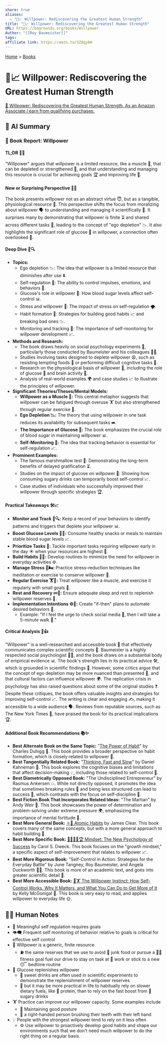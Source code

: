 ```yaml
---
share: true
aliases:
  - "💪📈 Willpower: Rediscovering the Greatest Human Strength"
title: "💪📈 Willpower: Rediscovering the Greatest Human Strength"
URL: https://bagrounds.org/books/Willpower
Author: "[[Roy Baumeister]]"
tags: 
affiliate link: https://amzn.to/3Z8qy6H
---
```

[Home](../index.md) > [Books](./index.md)  
# 💪📈 Willpower: Rediscovering the Greatest Human Strength  
[🛒 Willpower: Rediscovering the Greatest Human Strength. As an Amazon Associate I earn from qualifying purchases.](https://amzn.to/3Z8qy6H)  
  
## 🤖 AI Summary  
### 📖 Book Report: Willpower  
  
#### TL;DR 🎯✨  
  
"Willpower" argues that willpower is a limited resource, like a muscle 💪, that can be depleted or strengthened 🌱, and that understanding and managing this resource is crucial for achieving goals 🏆 and improving life 🌟.  
  
#### New or Surprising Perspective 🤔💡  
  
The book presents willpower not as an abstract virtue 😇, but as a tangible, physiological resource 🧬. This perspective shifts the focus from moralizing about willpower 🗣️ to understanding and managing it scientifically 🧪. It surprises many by demonstrating that willpower is finite ⏳ and shared across different tasks 🔗, leading to the concept of "ego depletion" 📉. It also highlights the significant role of glucose 🍬 in willpower, a connection often overlooked 🙈.  
  
#### Deep Dive 🔬🔍  
  
* **Topics:**  
    * Ego depletion 📉: The idea that willpower is a limited resource that diminishes after use ⬇️.  
    * Self-regulation 🚦: The ability to control impulses, emotions, and behaviors 🧘.  
    * Glucose's role in willpower 🍬: How blood sugar levels affect self-control 📊.  
    * Stress and willpower 🤯: The impact of stress on self-regulation 🌪️.  
    * Habit formation 🔄: Strategies for building good habits 📈 and breaking bad ones 📉.  
    * Monitoring and tracking 📝: The importance of self-monitoring for willpower development 📈.  
* **Methods and Research:**  
    * The book draws heavily on social psychology experiments 🧪, particularly those conducted by Baumeister and his colleagues 🧑‍🔬.  
    * Studies involving tasks designed to deplete willpower 😩, such as resisting tempting foods 🍰 or performing difficult cognitive tasks 🧠.  
    * Research on the physiological basis of willpower 🧬, including the role of glucose 🍬 and brain activity 🧠.  
    * Analysis of real-world examples 🌍 and case studies 📈 to illustrate the principles of willpower.  
* **Significant Theories/Theses/Mental Models:**  
    * **Willpower as a Muscle 💪:** This central metaphor suggests that willpower can be fatigued through overuse 🏋️ but also strengthened through regular exercise 🌱.  
    * **Ego Depletion 📉:** The theory that using willpower in one task reduces its availability for subsequent tasks ➡️.  
    * **The Importance of Glucose 🍬:** The book emphasizes the crucial role of blood sugar in maintaining willpower 📊.  
    * **Self-Monitoring 📝:** The idea that tracking behavior is essential for self-regulation 📈.  
* **Prominent Examples:**  
    * The famous marshmallow test 🍬: Demonstrating the long-term benefits of delayed gratification ⏳.  
    * Studies on the impact of glucose on willpower 🥤: Showing how consuming sugary drinks can temporarily boost self-control 📈.  
    * Case studies of individuals who successfully improved their willpower through specific strategies 🏆.  
  
#### Practical Takeaways 🛠️📈  
  
* **Monitor and Track 📝🔍:** Keep a record of your behaviors to identify patterns and triggers that deplete your willpower 📊.  
* **Boost Glucose Levels 🍎🥤:** Consume healthy snacks or meals to maintain stable blood sugar levels 📈.  
* **Prioritize Tasks 🥇:** Tackle important tasks requiring willpower early in the day ☀️ when your resources are highest 🔋.  
* **Build Habits 🔄🧱:** Develop routines to minimize the need for willpower in everyday activities ⚙️.  
* **Manage Stress 🧘🌬️:** Practice stress-reduction techniques like meditation or exercise to conserve willpower 🌿.  
* **Regular Exercise 🏋️🏃:** Treat willpower like a muscle, and exercise it regularly with small goals 🎯.  
* **Rest and Recovery 💤🛌:** Ensure adequate sleep and rest to replenish willpower reserves 🔋.  
* **Implementation Intentions ⚙️🧠:** Create "if-then" plans to automate desired behaviors 🤖.  
    * Example: "If I feel the urge to check social media 📱, then I will take a 5-minute walk 🚶."  
  
#### Critical Analysis 🧐👍  
  
"Willpower" is a well-researched and accessible book 📖 that effectively communicates complex scientific concepts 🧠. Baumeister is a highly respected social psychologist 🧑‍🔬, and the book draws on a substantial body of empirical evidence 📊. The book's strength lies in its practical advice 🛠️, which is grounded in scientific findings 🧪. However, some critics argue that the concept of ego depletion may be more nuanced than presented 🤔, and that cultural factors can influence willpower 🌍. The replication crisis in psychology has also raised questions about some of the original studies ❓. Despite these critiques, the book offers valuable insights and strategies for improving self-control 📈. The writing is clear and engaging ✍️, making it accessible to a wide audience 🗣️. Reviews from reputable sources, such as The New York Times 📰, have praised the book for its practical implications 🏆.  
  
#### Additional Book Recommendations 📚✨  
  
* **Best Alternate Book on the Same Topic:** "[The Power of Habit](./the-power-of-habit.md)" by Charles Duhigg 🔄. This book provides a broader perspective on habit formation, which is closely related to willpower 🤝.  
* **Best Tangentially Related Book:** "[Thinking, Fast and Slow](./thinking-fast-and-slow.md)" by Daniel Kahneman 🧠. This book explores the cognitive biases and limitations that affect decision-making 💡, including those related to self-control 🚦.  
* **Best Diametrically Opposed Book:** "The Undisciplined Entrepreneur" by Rasmus Ankersen 💥. While not directly opposed, it promotes the idea that sometimes breaking rules 🚧 and being less structured can lead to success 🚀, which contrasts with the focus on self-discipline 🧘.  
* **Best Fiction Book That Incorporates Related Ideas:** "The Martian" by Andy Weir 🚀. This book showcases the power of determination and problem-solving under extreme pressure 🌍, emphasizing the importance of mental fortitude 💪.  
* **Best More General Book:** [⚛️🔄 Atomic Habits](./atomic-habits.md) by James Clear. This book covers many of the same concepts, but with a more general approach to habit building 🧱.  
* **Best More Specific Book:** [🌱🧘🏼‍♀️🏆 Mindset: The New Psychology of Success](./mindset.md) by Carol S. Dweck. This book focuses on the "growth mindset," a specific aspect of self-improvement that relates to willpower 📈.  
* **Best More Rigorous Book:** "Self-Control in Action: Strategies for the Everyday Battle" by June Tangney, Roy Baumeister, and Angela Duckworth 🧑‍🎓. This book is more of an academic text, and goes into greater scientific detail 🔬.  
* **Best More Accessible Book:** [🧘🏋️ The Willpower Instinct: How Self-Control Works, Why It Matters, and What You Can Do to Get More of It](./the-willpower-instinct.md) by Kelly McGonigal 🧘. This book is very easy to read, and applies willpower to everyday life 🌞.  
  
## 📝🐒 Human Notes  
- 🧠 Meaningful self regulation requires goals  
- 👁️‍🗨️ Frequent self monitoring of behavior relative to goals is critical for effective self control  
- 💪 Willpower is a generic, finite resource  
  - ⛽ the same reserves that we use to avoid 🍔 junk food or pursue a 🏋️‍♀️ fitness goal fuel our drive to stay on task at 💼 work or stick to a new 😴 bedtime routine  
- 🍬 Glucose replenishes willpower  
  - 🧪 sweet drinks are often used in scientific experiments to demonstrate the replenishment of willpower reserves  
  - 🍎 but it may be more practical in life to habitually rely on slower dietary fuels, like 🥩 protein, than to rely on the fast boost from 🥤 sugary drinks  
- 🏋️ Practice can improve our willpower capacity. Some examples include  
  - 🧍 Maintaining good posture  
  - 🦷 a right-handed person brushing their teeth with their left hand  
- 💡 People with the strongest willpower tend to rely on it less often  
  - ⚙️ Use willpower to proactively develop good habits and shape our environments such that we don't need much willpower to do the right thing on a regular basis.  
